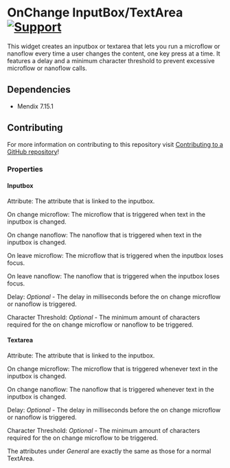 # OnChange InputBox/TextArea [![Support](https://img.shields.io/badge/Mendix%20Support%3A-Community-orange.svg)](https://docs.mendix.com/community/app-store/app-store-content-support)

This widget creates an inputbox or textarea that lets you run a microflow or nanoflow every time a user changes the content, one key press at a time. It features a delay and a minimum character threshold to prevent excessive microflow or nanoflow calls.

## Dependencies
* Mendix 7.15.1

## Contributing
For more information on contributing to this repository visit [Contributing to a GitHub repository](https://world.mendix.com/display/howto50/Contributing+to+a+GitHub+repository)!

### Properties

#### Inputbox
Attribute: The attribute that is linked to the inputbox.

On change microflow: The microflow that is triggered when text in the inputbox is changed.

On change nanoflow: The nanoflow that is triggered when text in the inputbox is changed.

On leave microflow: The microflow that is triggered when the inputbox loses focus.

On leave nanoflow: The nanoflow that is triggered when the inputbox loses focus.

Delay: *Optional* - The delay in milliseconds before the on change microflow or nanoflow is triggered.

Character Threshold: *Optional* - The minimum amount of characters required for the on change microflow or nanoflow to be triggered.

#### Textarea
Attribute: The attribute that is linked to the inputbox.

On change microflow: The microflow that is triggered whenever text in the inputbox is changed.

On change nanoflow: The nanoflow that is triggered whenever text in the inputbox is changed.

Delay: *Optional* - The delay in milliseconds before the on change microflow or nanoflow is triggered.

Character Threshold: *Optional* - The minimum amount of characters required for the on change microflow to be triggered.

The attributes under *General* are exactly the same as those for a normal TextArea.
